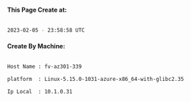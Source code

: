 
   
#### This Page Create at:

```bash

2023-02-05 - 23:58:58 UTC

```

#### Create By Machine:

```bash

Host Name : fv-az301-339

platform  : Linux-5.15.0-1031-azure-x86_64-with-glibc2.35

Ip Local  : 10.1.0.31

```


